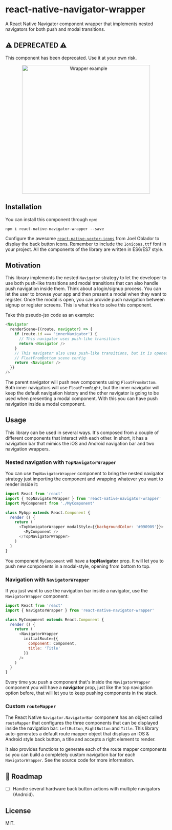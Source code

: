 # react-native-navigator-wrapper

A React Native Navigator component wrapper that implements nested navigators for
both push and modal transitions.

## ⚠️ DEPRECATED ⚠️
This component has been deprecated. Use it at your own risk.

<p align="center">
<img src="https://raw.githubusercontent.com/wiki/APSL/react-native-navigator-wrapper/nav.gif" alt="Wrapper example" width="400">
</p>

## Installation
You can install this component through ``npm``:

```shell
npm i react-native-navigator-wrapper --save
```

Configure the awesome
[``react-native-vector-icons``](https://github.com/oblador/react-native-vector-icons#installation)
from Joel Oblador to display the back button icons. Remember to include the
``Ionicons.ttf`` font in your project. All the components of the library are
written in ES6/ES7 style.

## Motivation
This library implements the nested ``Navigator`` strategy to let the developer
to use both push-like transitions and modal transitions that can also handle
push navigation inside them. Think about a login/signup process. You can let the
user to browse your app and then present a modal when they want to register.
Once the modal is open, you can provide push navigation between signup or register
screens. This is what tries to solve this component.

Take this pseudo-jsx code as an example:

```js
<Navigator
  renderScene={(route, navigator) => {
    if (route.id === 'innerNavigator') {
      // This navigator uses push-like transitions
      return <Navigator />
    }
    // This navigator also uses push-like transitions, but it is opened using
    // FloatFromBottom scene config
    return <Navigator />
  }}
/>
```

The parent navigator will push new components using ``FloatFromBottom``. Both
inner navigators will use ``FloatFromRight``, but the inner navigator will keep
the default navigation history and the other navigator is going to be used when
presenting a modal component. With this you can have push navigation inside a
modal component.

## Usage
This library can be used in several ways. It's composed from a couple of different
components that interact with each other. In short, it has a navigation bar that
mimics the iOS and Android navigation bar and two navigation wrappers.

### Nested navigation with ``TopNavigatorWrapper``
You can use ``TopNavigatorWrapper`` component to bring the nested navigator
strategy just importing the component and wrapping whatever you want to render
inside it:

```js
import React from 'react'
import { TopNavigatorWrapper } from 'react-native-navigator-wrapper'
import MyComponent from './MyComponent'

class MyApp extends React.Component {
  render () {
    return (
      <TopNavigatorWrapper modalStyle={{backgroundColor: '#090909'}}>
        <MyComponent />
      </TopNavigatorWrapper>
    )
  }
}
```

You component ``MyComponent`` will have a **topNavigator** prop. It will let you to push new components in a modal-style, opening from bottom to top.

### Navigation with ``NavigatorWrapper``
If you just want to use the navigation bar inside a navigator, use the
``NavigatorWrapper`` component:

```js
import React from 'react'
import { NavigatorWrapper } from 'react-native-navigator-wrapper'

class MyComponent extends React.Component {
  render () {
    return (
      <NavigatorWrapper
        initialRoute={{
          component: Component,
          title: 'Title'
        }}
      />
    )
  }
}
```

Every time you push a component that's inside the ``NavigatorWrapper`` component
you will have a **navigator** prop, just like the top navigation option before,
that will let you to keep pushing components in the stack.

### Custom ``routeMapper``
The React Native ``Navigator.NavigatorBar`` component has an object called
``routeMapper`` that configures the three components that can be displayed
inside the navigation bar: ``LeftButton``, ``RightButton`` and ``Title``.
This library auto-generates a default route mapper object that displays an iOS & Android style back button, a title and accepts a right element to render.

It also provides functions to generate each of the route mapper components so
you can build a completely custom navigation bar for each ``NavigatorWrapper``.
See the source code for more information.

## 🚧 Roadmap

- [ ] Handle several hardware back button actions with multiple navigators (Android).

## License
MIT.
